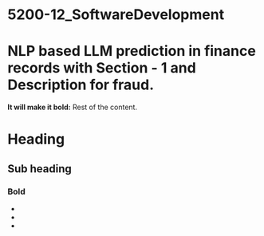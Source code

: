 # 5200-12_SoftwareDevelopment

# NLP based LLM prediction in finance records with Section - 1 and Description for fraud.

<b>It will make it bold:</b> Rest of the content.


# Heading

## Sub heading

### Bold

-
-
-
